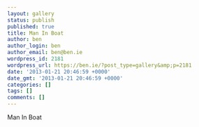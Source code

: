 ```yaml
---
layout: gallery
status: publish
published: true
title: Man In Boat
author: ben
author_login: ben
author_email: ben@ben.ie
wordpress_id: 2181
wordpress_url: https://ben.ie/?post_type=gallery&amp;p=2181
date: '2013-01-21 20:46:59 +0000'
date_gmt: '2013-01-21 20:46:59 +0000'
categories: []
tags: []
comments: []
---
```

<p>Man In Boat</p>
